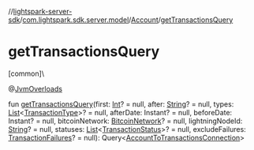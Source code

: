 //[lightspark-server-sdk](../../../index.md)/[com.lightspark.sdk.server.model](../index.md)/[Account](index.md)/[getTransactionsQuery](get-transactions-query.md)

# getTransactionsQuery

[common]\

@[JvmOverloads](https://kotlinlang.org/api/latest/jvm/stdlib/kotlin.jvm/-jvm-overloads/index.html)

fun [getTransactionsQuery](get-transactions-query.md)(first: [Int](https://kotlinlang.org/api/latest/jvm/stdlib/kotlin/-int/index.html)? = null, after: [String](https://kotlinlang.org/api/latest/jvm/stdlib/kotlin/-string/index.html)? = null, types: [List](https://kotlinlang.org/api/latest/jvm/stdlib/kotlin.collections/-list/index.html)&lt;[TransactionType](../-transaction-type/index.md)&gt;? = null, afterDate: Instant? = null, beforeDate: Instant? = null, bitcoinNetwork: [BitcoinNetwork](../-bitcoin-network/index.md)? = null, lightningNodeId: [String](https://kotlinlang.org/api/latest/jvm/stdlib/kotlin/-string/index.html)? = null, statuses: [List](https://kotlinlang.org/api/latest/jvm/stdlib/kotlin.collections/-list/index.html)&lt;[TransactionStatus](../-transaction-status/index.md)&gt;? = null, excludeFailures: [TransactionFailures](../-transaction-failures/index.md)? = null): Query&lt;[AccountToTransactionsConnection](../-account-to-transactions-connection/index.md)&gt;
